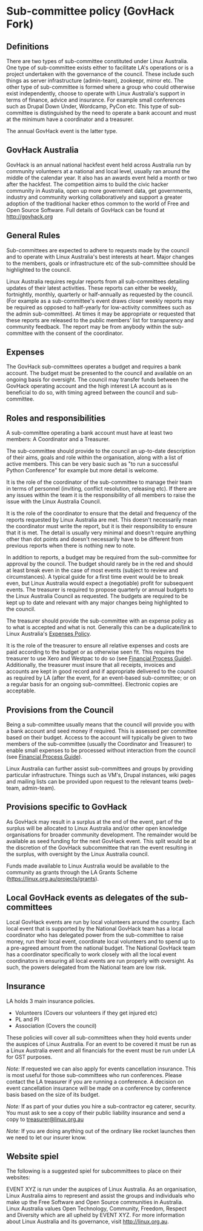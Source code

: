 Sub-committee policy (GovHack Fork)
===================================

Definitions
-----------

There are two types of sub-committee constituted under Linux Australia. One
type of sub-committee exists either to facilitate LA's operations or is a
project undertaken with the governance of the council. These include such
things as server infrastructure (admin-team), zookeepr, mirror etc. The other
type of sub-committee is formed where a group who could otherwise exist
independently, choose to operate with Linux Australia's support in terms of
finance, advice and insurance. For example small conferences such as Drupal
Down Under, Wordcamp, PyCon etc. This type of sub-committee is distinguished
by the need to operate a bank account and must at the minimum have a
coordinator and a treasurer.

The annual GovHack event is the latter type.

GovHack Australia
-----------------

GovHack is an annual national hackfest event held across Australia run by 
community volunteers at a national and local level, usually ran around the 
middle of the calendar year. It also has an awards event held a month or two 
after the hackfest. The competition aims to build the civic hacker community 
in Australia, open up more government data, get governments, industry and 
community working collaboratively and support a greater adoption of the 
traditional hacker ethos common to the world of Free and Open Source 
Software. Full details of GovHack can be found at http://govhack.org

General Rules
-------------

Sub-committees are expected to adhere to requests made by the council and to
operate with Linux Australia's best interests at heart. Major changes to the
members, goals or infrastructure etc of the sub-committee should be
highlighted to the council.

Linux Australia requires regular reports from all sub-committees detailing
updates of their latest activities. These reports can either be weekly,
fortnightly, monthly, quarterly or half-annually as requested by the council.
(For example as a sub-committee's event draws closer weekly reports may be
required as opposed to half-yearly for low-activity committees such as the
admin sub-committee). At times it may be appropriate or requested that these
reports are released to the public members' list for transparency and
community feedback. The report may be from anybody within the sub-committee
with the consent of the coordinator.

Expenses
--------

The GovHack sub-committees operates a budget and requires a bank account. The
budget must be presented to the council and available on an ongoing basis for
oversight. The council may transfer funds between the GovHack operating account
and the high interest LA account as is beneficial to do so, with timing agreed
between the council and sub-committee.

Roles and responsibilities
--------------------------

A sub-committee operating a bank account must have at least two members: A
Coordinator and a Treasurer.

The sub-committee should provide to the council an up-to-date description of
their aims, goals and role within the organisation, along with a list of
active members. This can be very basic such as "to run a successful Python
Conference" for example but more detail is welcome.

It is the role of the coordinator of the sub-committee to manage their team in
terms of personnel (inviting, conflict resolution, releasing etc). If there
are any issues within the team it is the responsibility of all members to
raise the issue with the Linux Australia Council.

It is the role of the coordinator to ensure that the detail and frequency of
the reports requested by Linux Australia are met. This doesn't necessarily
mean the coordinator must write the report, but it is their responsibility to
ensure that it is met. The detail is usually very minimal and doesn't require
anything other than dot points and doesn't necessarily have to be different
from previous reports when there is nothing new to note.

In addition to reports, a budget may be required from the sub-committee for
approval by the council. The budget should rarely be in the red and should at
least break even in the case of most events (subject to review and
circumstances). A typical guide for a first time event would be to break even,
but Linux Australia would expect a (negotiable) profit for subsequent events.
The treasurer is required to propose quarterly or annual budgets to the Linux
Australia Council as requested. The budgets are required to be kept up to date
and relevant with any major changes being highlighted to the council.

The treasurer should provide the sub-committee with an expense policy as to
what is accepted and what is not. Generally this can be a duplicate/link to
Linux Australia's [Expenses Policy][EP].

It is the role of the treasurer to ensure all relative expenses and costs are
paid according to the budget or as otherwise seen fit. This requires the
treasurer to use Xero and Westpac to do so (see
[Financial Process Guide][FPG]). Additionally, the treasurer must insure that
all receipts, invoices and accounts are kept in good record and if appropriate
delivered to the council as required by LA (after the event, for an
event-based sub-committee; or on a regular basis for an ongoing
sub-committee). Electronic copies are acceptable.

Provisions from the Council
---------------------------

Being a sub-committee usually means that the council will provide you with a
bank account and seed money if required. This is assessed per committee based
on their budget. Access to the account will typically be given to two members
of the sub-committee (usually the Coordinator and Treasurer) to enable small
expenses to be processed without interaction from the council (see
[Financial Process Guide][FPG]).

Linux Australia can further assist sub-committees and groups by providing
particular infrastructure. Things such as VM's, Drupal instances, wiki pages
and mailing lists can be provided upon request to the relevant teams
(web-team, admin-team).

Provisions specific to GovHack
------------------------------

As GovHack may result in a surplus at the end of the event, part of the surplus
will be allocated to Linux Australia and/or other open knowledge organisations 
for broader community development. The remainder would be available as seed
funding for the next GovHack event. This split would be at the discretion of the 
GovHack subcommittee that ran the event resulting in the surplus, with oversight
by the Linux Australia council.

Funds made available to Linux Australia would be available to the community as
grants through the LA Grants Scheme (https://linux.org.au/projects/grants).

Local GovHack events as delegates of the sub-committees
-------------------------------------------------------

Local GovHack events are run by local volunteers around the country. Each local 
event that is supported by the National GovHack team has a local coordinator 
who has delegated power from the sub-committee to raise money, run their local
event, coordinate local volunteers and to spend up to a pre-agreed amount from
the national budget. The National GovHack team has a coordinator specifically
to work closely with all the local event coordinators in ensuring all local 
events are run properly with oversight. As such, the powers delegated from the
National team are low risk.

Insurance
---------

LA holds 3 main insurance policies.
* Volunteers (Covers our volunteers if they get injured etc)
* PL and PI
* Association (Covers the council)

These policies will cover all sub-committees when they hold events under the
auspices of Linux Australia. For an event to be covered it must be run as a
Linux Australia event and all financials for the event must be run under LA
for GST purposes.

*Note:* If requested we can also apply for events cancellation insurance. This
is most useful for those sub-committees who run conferences. Please contact
the LA treasurer if you are running a conference. A decision on event
cancellation insurance will be made on a conference by conference basis based
on the size of its budget.

*Note:* If as part of your duties you hire a sub-contractor eg caterer,
security. You must ask to see a copy of their public liability insurance and
send a copy to treasurer@linux.org.au

*Note:* If you are doing anything out of the ordinary like rocket launches
then we need to let our insurer know.

Website spiel
-------------

The following is a suggested spiel for subcommittees to place on their
websites:

EVENT XYZ is run under the auspices of Linux Australia. As an organisation,
Linux Australia aims to represent and assist the groups and individuals who
make up the Free Software and Open Source communities in Australia. Linux
Australia values Open Technology, Community, Freedom, Respect and Diversity
which are all upheld by EVENT XYZ. For more information about Linux Australia
and its governance, visit http://linux.org.au.

[FPG]: http://linux.org.au/policies/financial-procedure-guide "Financial Process Guide"
[EP]: https://github.com/linuxaustralia/constitution_and_policies/blob/master/expense_policy.md "Expenses Policy"
